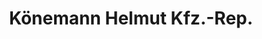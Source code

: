 ---
title: "Könemann Helmut Kfz.-Rep."
url: /bahrenborstel/koenemann-helmut-kfz-rep/
shop: Autowerkstatt
---
